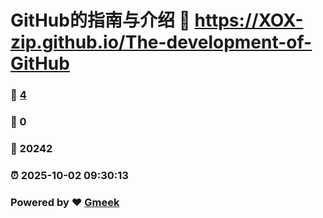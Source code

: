 # GitHub的指南与介绍 :link: https://XOX-zip.github.io/The-development-of-GitHub 
### :page_facing_up: [4](https://XOX-zip.github.io/The-development-of-GitHub/tag.html) 
### :speech_balloon: 0 
### :hibiscus: 20242 
### :alarm_clock: 2025-10-02 09:30:13 
### Powered by :heart: [Gmeek](https://github.com/Meekdai/Gmeek)
